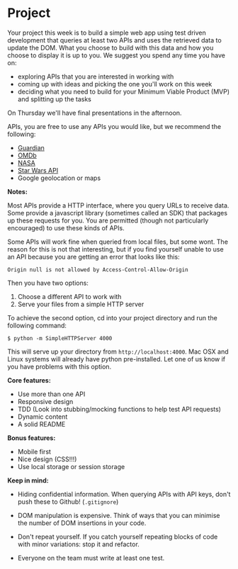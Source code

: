 # Project

Your project this week is to build a simple web app using test driven development
that queries at least two APIs and uses the retrieved data to update the DOM.
What you choose to build with this data and how you choose to display it is up
to you. We suggest you spend any time you have on:

- exploring APIs that you are interested in working with
- coming up with ideas and picking the one you'll work on this week
- deciding what you need to build for your Minimum Viable Product (MVP) and splitting up the tasks

On Thursday we'll have final presentations in the afternoon.

APIs, you are free to use any APIs you would like, but we recommend the following:

- [Guardian](http://open-platform.theguardian.com/)
- [OMDb](http://www.omdbapi.com/)
- [NASA](https://api.nasa.gov/)
- [Star Wars API](https://swapi.co/)
- Google geolocation or maps

**Notes:**

Most APIs provide a HTTP interface, where you query URLs to receive data. Some
provide a javascript library (sometimes called an SDK) that packages up these
requests for you. You are permitted (though not particularly encouraged) to use 
these kinds of APIs.

Some APIs will work fine when queried from local files, but some wont. The reason
for this is not that interesting, but if you find yourself unable to use an API
because you are getting an error that looks like this:

```
Origin null is not allowed by Access-Control-Allow-Origin
```

Then you have two options:
1. Choose a different API to work with
2. Serve your files from a simple HTTP server

To achieve the second option, cd into your project directory and run the following command:

```
$ python -m SimpleHTTPServer 4000
```

This will serve up your directory from `http://localhost:4000`. Mac OSX and Linux
systems will already have python pre-installed. Let one of us know if you have
problems with this option.

**Core features:**

- Use more than one API
- Responsive design
- TDD (Look into stubbing/mocking functions to help test API requests)
- Dynamic content
- A solid README

**Bonus features:**

- Mobile first
- Nice design (CSS!!!)
- Use local storage or session storage

**Keep in mind:**

- Hiding confidential information. When querying APIs with API keys, don't push
  these to Github! (`.gitignore`)

- DOM manipulation is expensive. Think of ways that you can minimise the number
  of DOM insertions in your code.

- Don't repeat yourself. If you catch yourself repeating blocks of code with
  minor variations: stop it and refactor.

- Everyone on the team must write at least one test.